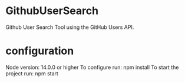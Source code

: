 # GithubUserSearch
Github User Search Tool using the GitHub Users API.

# configuration
Node version: 14.0.0 or higher
To configure run: npm install
To start the project run: npm start
